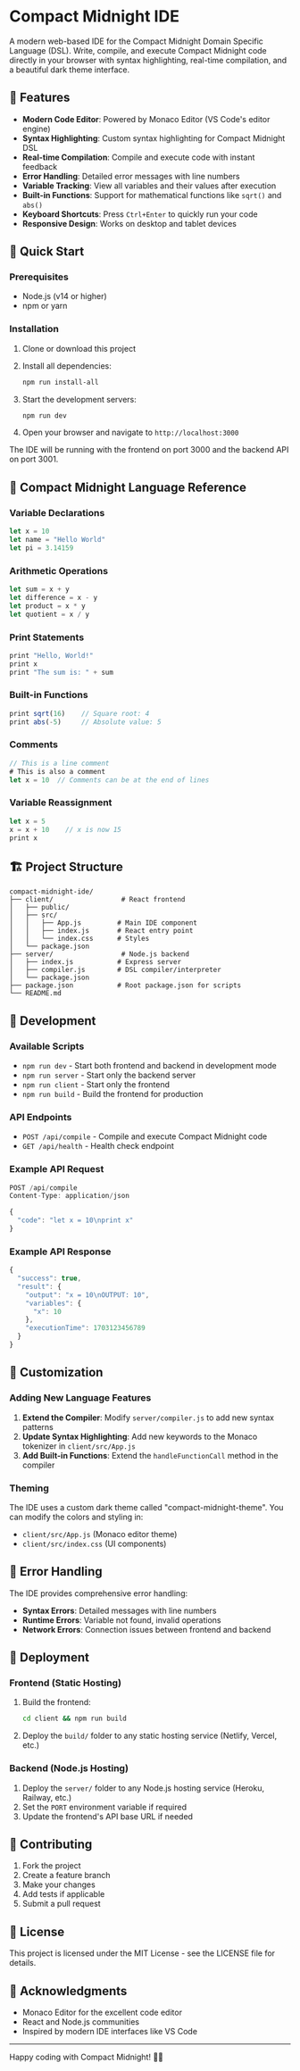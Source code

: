 # Compact Midnight IDE

A modern web-based IDE for the Compact Midnight Domain Specific Language (DSL). Write, compile, and execute Compact Midnight code directly in your browser with syntax highlighting, real-time compilation, and a beautiful dark theme interface.

## 🌙 Features

- **Modern Code Editor**: Powered by Monaco Editor (VS Code's editor engine)
- **Syntax Highlighting**: Custom syntax highlighting for Compact Midnight DSL
- **Real-time Compilation**: Compile and execute code with instant feedback
- **Error Handling**: Detailed error messages with line numbers
- **Variable Tracking**: View all variables and their values after execution
- **Built-in Functions**: Support for mathematical functions like `sqrt()` and `abs()`
- **Keyboard Shortcuts**: Press `Ctrl+Enter` to quickly run your code
- **Responsive Design**: Works on desktop and tablet devices

## 🚀 Quick Start

### Prerequisites

- Node.js (v14 or higher)
- npm or yarn

### Installation

1. Clone or download this project
2. Install all dependencies:
   ```bash
   npm run install-all
   ```

3. Start the development servers:
   ```bash
   npm run dev
   ```

4. Open your browser and navigate to `http://localhost:3000`

The IDE will be running with the frontend on port 3000 and the backend API on port 3001.

## 📝 Compact Midnight Language Reference

### Variable Declarations
```javascript
let x = 10
let name = "Hello World"
let pi = 3.14159
```

### Arithmetic Operations
```javascript
let sum = x + y
let difference = x - y
let product = x * y
let quotient = x / y
```

### Print Statements
```javascript
print "Hello, World!"
print x
print "The sum is: " + sum
```

### Built-in Functions
```javascript
print sqrt(16)    // Square root: 4
print abs(-5)     // Absolute value: 5
```

### Comments
```javascript
// This is a line comment
# This is also a comment
let x = 10  // Comments can be at the end of lines
```

### Variable Reassignment
```javascript
let x = 5
x = x + 10    // x is now 15
print x
```

## 🏗️ Project Structure

```
compact-midnight-ide/
├── client/                 # React frontend
│   ├── public/
│   ├── src/
│   │   ├── App.js         # Main IDE component
│   │   ├── index.js       # React entry point
│   │   └── index.css      # Styles
│   └── package.json
├── server/                 # Node.js backend
│   ├── index.js           # Express server
│   ├── compiler.js        # DSL compiler/interpreter
│   └── package.json
├── package.json           # Root package.json for scripts
└── README.md
```

## 🔧 Development

### Available Scripts

- `npm run dev` - Start both frontend and backend in development mode
- `npm run server` - Start only the backend server
- `npm run client` - Start only the frontend
- `npm run build` - Build the frontend for production

### API Endpoints

- `POST /api/compile` - Compile and execute Compact Midnight code
- `GET /api/health` - Health check endpoint

### Example API Request

```javascript
POST /api/compile
Content-Type: application/json

{
  "code": "let x = 10\nprint x"
}
```

### Example API Response

```javascript
{
  "success": true,
  "result": {
    "output": "x = 10\nOUTPUT: 10",
    "variables": {
      "x": 10
    },
    "executionTime": 1703123456789
  }
}
```

## 🎨 Customization

### Adding New Language Features

1. **Extend the Compiler**: Modify `server/compiler.js` to add new syntax patterns
2. **Update Syntax Highlighting**: Add new keywords to the Monaco tokenizer in `client/src/App.js`
3. **Add Built-in Functions**: Extend the `handleFunctionCall` method in the compiler

### Theming

The IDE uses a custom dark theme called "compact-midnight-theme". You can modify the colors and styling in:
- `client/src/App.js` (Monaco editor theme)
- `client/src/index.css` (UI components)

## 🐛 Error Handling

The IDE provides comprehensive error handling:

- **Syntax Errors**: Detailed messages with line numbers
- **Runtime Errors**: Variable not found, invalid operations
- **Network Errors**: Connection issues between frontend and backend

## 🚀 Deployment

### Frontend (Static Hosting)

1. Build the frontend:
   ```bash
   cd client && npm run build
   ```

2. Deploy the `build/` folder to any static hosting service (Netlify, Vercel, etc.)

### Backend (Node.js Hosting)

1. Deploy the `server/` folder to any Node.js hosting service (Heroku, Railway, etc.)
2. Set the `PORT` environment variable if required
3. Update the frontend's API base URL if needed

## 🤝 Contributing

1. Fork the project
2. Create a feature branch
3. Make your changes
4. Add tests if applicable
5. Submit a pull request

## 📄 License

This project is licensed under the MIT License - see the LICENSE file for details.

## 🙏 Acknowledgments

- Monaco Editor for the excellent code editor
- React and Node.js communities
- Inspired by modern IDE interfaces like VS Code

---

Happy coding with Compact Midnight! 🌙✨
